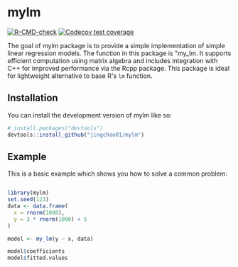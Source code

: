 
# mylm

<!-- badges: start -->
[![R-CMD-check](https://github.com/jingchao01/mylm/actions/workflows/R-CMD-check.yaml/badge.svg)](https://github.com/jingchao01/mylm/actions/workflows/R-CMD-check.yaml)
[![Codecov test coverage](https://codecov.io/gh/jingchao01/mylm/graph/badge.svg)](https://app.codecov.io/gh/jingchao01/mylm)
<!-- badges: end -->

The goal of mylm package is to provide a simple implementation of simple linear regression models. The function in this package is "my_lm.
    It supports efficient computation using matrix algebra and includes integration 
    with C++ for improved performance via the Rcpp package.
    This package is ideal for lightweight alternative to base R's `lm` function.

## Installation

You can install the development version of mylm like so:

``` r
# install.packages("devtools")
devtools::install_github("jingchao01/mylm")
```

## Example

This is a basic example which shows you how to solve a common problem:

``` r

library(mylm)
set.seed(123)
data <- data.frame(
  x = rnorm(1000),
  y = 3 * rnorm(1000) + 5
)

model <- my_lm(y ~ x, data)

model$coefficients
model$fitted.values

```

